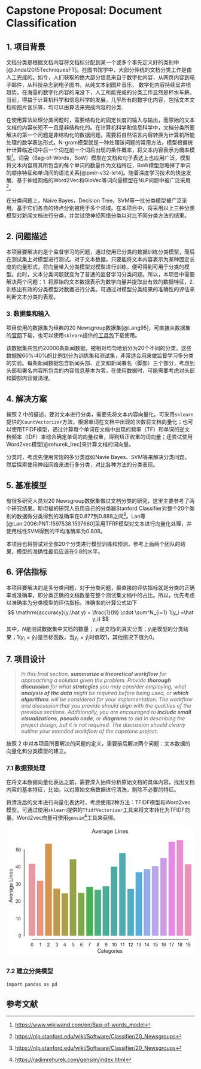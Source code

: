 # Capstone Proposal: Document Classification

## 1. 项目背景

文档分类是根据文档内容将文档标分配到某一个或多个事先定义好的类别中[@Jindal2015TechniquesFT]。在图书馆学中，大部分传统的文档分类工作是由人工完成的。如今，人们获取的绝大部分信息来自于数字化内容，从网页内容到电子邮件，从科技杂志到电子图书，从纯文本到图片音乐， 数字化内容持续呈井喷趋势。在海量的数字化内容的淹没下，人工所能完成的分类工作显然是杯水车薪。当前，得益于计算机科学和信息科学的发展，几乎所有的数字化内容，包括文本文档和图片音乐等，均可以由算法来完成内容的分类. 

在使用算法处理分类问题时，需要结构化的固定长度的输入与输出，而原始的文本文档的内容长短不一且是非结构化的。在计算机科学和信息科学中，文档分类所要解决的第一个问题是非结构化的数据问题，需要将自然语言内容转换为计算机所能处理的数学表达形式。N-gram模型就是一种处理该问题的常用方法，模型根据统计计算临近词中后一个词在前一个词后出现的条件概率，将文本内容表示为概率模型[^2]。词袋（Bag-of-Words，BoW）模型在文档和句子表达上也应用广泛，模型将文本内容用其所包含的每个单词的数量作为文档特征，BoW模型忽略掉了单词的顺序特征和单词间的语法关系[@pmlr-v32-le14]。随着深度学习技术的快速发展，基于神经网络的Word2Vec和GloVec等词向量模型在NLP问题中被广泛采用[^4]。

在分类问题上，Naive Bayes，Decision Tree，SVM等一批分类模型被广泛采用，基于它们各自的特点分别被用于多个领域。在本项目中，将采用以上三种分类模型对新闻文档进行分类，并尝试使神经网络分类以对比不同分类方法的结果。

## 2. 问题描述

本项目要解决的是个监督学习的问题，通过使用已分类的数据训练分类模型，而后在测试集上对模型进行测试。对于文本数据，只要能将文本内容表示为某种固定长度的向量形式，将向量带入分类模型对模型进行训练，便可得到可用于分类的模型。此时，文本分类问题就变为了普通的监督学习分类问题。所以，本项目中需要解决两个问题：1. 将原始的文本数据表示为数学向量并提取出有效的数据特征，2. 训练出有效的分类模型对数据进行分类。可通过对模型分类结果的准确性的评估来判断文本分类的表现。

### 3. 数据集和输入

项目使用的数据集为经典的20 Newsgroup数据集[@Lang95]，可直接从数据集的[官网](http://www.qwone.com/~jason/20Newsgroups/)下载，也可以使用`sklearn`提供的[工具包](http://scikit-learn.org/stable/modules/generated/sklearn.datasets.fetch_20newsgroups.html)下载使用。

该数据集共包约20000条新闻数据，被相对均匀地划分为20个不同的分类，这些数据按60%:40%的比例划分为训练集和测试集，非常适合用来做监督学习多分类的实验。每条新闻数据包含新闻头部、正文和新闻署名（脚部）三个部分，考虑到头部和署名内容所包含的内容信息基本为零，在使用数据时，可能需要考虑对头部和脚部内容做清理。

## 4. 解决方案

按照 2 中的描述，要对文本进行分类，需要先将文本内容向量化。可采用`sklearn`提供的`CountVectorizer`方法，根据单词在文档中出现的次数将文档向量化；也可以使用TFIDF模型，通过计算每个单词在文档中出现的频率（TF）和单词的逆文档频率（IDF）来综合确定单词的向量权重，得到矫正权重的词向量；还尝试使用Word2vec模型[@rehurek_lrec]来计算文档的词向量。

分类时，考虑先使用常规的多分类器如Navie Bayes、SVM等来解决分类问题，然后探索使用神经网络来进行多分类，对比各种方法的分类表现。	

## 5. 基准模型

有很多研究人员对20 Newsgroup数据集做过文档分类的研究，这里主要参考了两个研究结果。斯坦福的研究人员用自己的分类器Stanford Classifier对整个20个类别的数据做分类得到的准确率在0.877到0.888之间[^4]。Lan等[@Lan:2006:PNT:1597538.1597660]采用TFRF模型对文本进行向量化处理，并使用线性SVM得到的平均准确率为0.808。

本项目也将尝试对全部20个分类进行模型训练和预测，参考上面两个团队的结果，模型的准确性最低应该在0.8的水平。

## 6. 评估指标

本项目要解决的是多分类问题，对于分类问题，最直接的评估指标就是分类的正确率或准确率，即分类正确的文档数量在整个测试集文档中的占比。所以，优先考虑以准确率为分类模型的评估指标。准确率的计算公式如下
$$
\mathrm{accuracy}(y,\hat y) = \frac{1}{N} \cdot \sum^N_{i=1} 1(y_i =\hat y_i)
$$
其中，$N$是测试数据集中文档的数量； $y_i$是文档$i$的真实分类；$\hat y_i$是模型的分类结果；$1(y_i =\hat y_i)$是目标函数，当$y_i = \hat y_i$时值取1，其他情况下值为0。

## 7. 项目设计

> *In this final section, **summarize a theoretical workflow** for approaching a solution given the problem. Provide **thorough discussion** for what **strategies** you may consider employing, what **analysis of the data** might be required before being used, or **which algorithms** will be considered for your implementation. The workflow and discussion that you provide should align with the qualities of the previous sections. Additionally, you are encouraged to **include small visualizations**, **pseudo code**, or **diagrams** to aid in describing the project design, but it is not required. The discussion should clearly outline your intended workflow of the capstone project.*

按照 2 中对本项目所要解决的问题的定义，需要前后解决两个问题：文本数据的向量化和分类模型的建立。

### 7.1 数据预处理

在将文本数据向量化表达之前，需要深入抽样分析原始文档的具体内容，找出文档内容的基本特征，比如，以对原始文档数据进行清洗，剔除不必要的特征。

将清洗后的文本进行向量化表达时，考虑使用2种方法：TFIDF模型和Word2vec模型。可通过使用`sklearn`提供的`TfidfVectorizer`工具来将文本转化为TFIDF向量。Word2vec向量可使用`gensim`[^5]工具来获得。

![img](img/average_line.png)



### 7.2 建立分类模型

```
import pandas as pd
```











[^1]: https://www.wikiwand.com/en/N-gram#/overview
[^2]: https://www.wikiwand.com/en/Bag-of-words_model
[^3]: http://blog.aylien.com/overview-word-embeddings-history-word2vec-cbow-glove/
[^4]: https://nlp.stanford.edu/wiki/Software/Classifier/20_Newsgroups
[^5]: https://radimrehurek.com/gensim/index.html

## 参考文献
